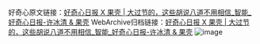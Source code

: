 好奇心原文链接：[好奇心日报 X 果壳 | 大过节的，这些胡说八道不用相信_智能_好奇心日报-许冰清 & 果壳](https://www.qdaily.com/articles/6408.html)
WebArchive归档链接：[好奇心日报 X 果壳 | 大过节的，这些胡说八道不用相信_智能_好奇心日报-许冰清 & 果壳](https://web.archive.org/web/https://www.qdaily.com/articles/6408.html)
![image](http://ww3.sinaimg.cn/large/007d5XDply1g3w9u7nnmxj30vy0i90yn)